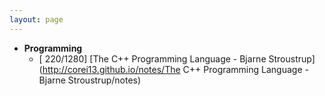 ```yaml
---
layout: page
---
```


- **Programming**
    - [ 220/1280] [The C++ Programming Language - Bjarne Stroustrup](http://corei13.github.io/notes/The C++ Programming Language - Bjarne Stroustrup/notes)

